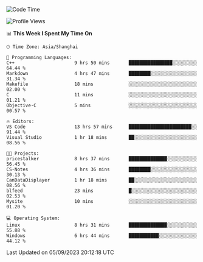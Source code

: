 <!--START_SECTION:waka-->
![Code Time](http://img.shields.io/badge/Code%20Time-1%2C221%20hrs%204%20mins-blue)

![Profile Views](http://img.shields.io/badge/Profile%20Views-0-blue)

📊 **This Week I Spent My Time On** 

```text
🕑︎ Time Zone: Asia/Shanghai

💬 Programming Languages: 
C++                      9 hrs 50 mins       ████████████████░░░░░░░░░   64.44 % 
Markdown                 4 hrs 47 mins       ████████░░░░░░░░░░░░░░░░░   31.34 % 
Makefile                 18 mins             ░░░░░░░░░░░░░░░░░░░░░░░░░   02.00 % 
C                        11 mins             ░░░░░░░░░░░░░░░░░░░░░░░░░   01.21 % 
Objective-C              5 mins              ░░░░░░░░░░░░░░░░░░░░░░░░░   00.57 % 

🔥 Editors: 
VS Code                  13 hrs 57 mins      ███████████████████████░░   91.44 % 
Visual Studio            1 hr 18 mins        ██░░░░░░░░░░░░░░░░░░░░░░░   08.56 % 

🐱‍💻 Projects: 
pricestalker             8 hrs 37 mins       ██████████████░░░░░░░░░░░   56.45 % 
CS-Notes                 4 hrs 36 mins       ████████░░░░░░░░░░░░░░░░░   30.13 % 
CanDataDisplayer         1 hr 18 mins        ██░░░░░░░░░░░░░░░░░░░░░░░   08.56 % 
blfeed                   23 mins             █░░░░░░░░░░░░░░░░░░░░░░░░   02.53 % 
Mysite                   10 mins             ░░░░░░░░░░░░░░░░░░░░░░░░░   01.20 % 

💻 Operating System: 
Linux                    8 hrs 31 mins       ██████████████░░░░░░░░░░░   55.88 % 
Windows                  6 hrs 44 mins       ███████████░░░░░░░░░░░░░░   44.12 % 
```


 Last Updated on 05/09/2023 20:12:18 UTC
<!--END_SECTION:waka-->